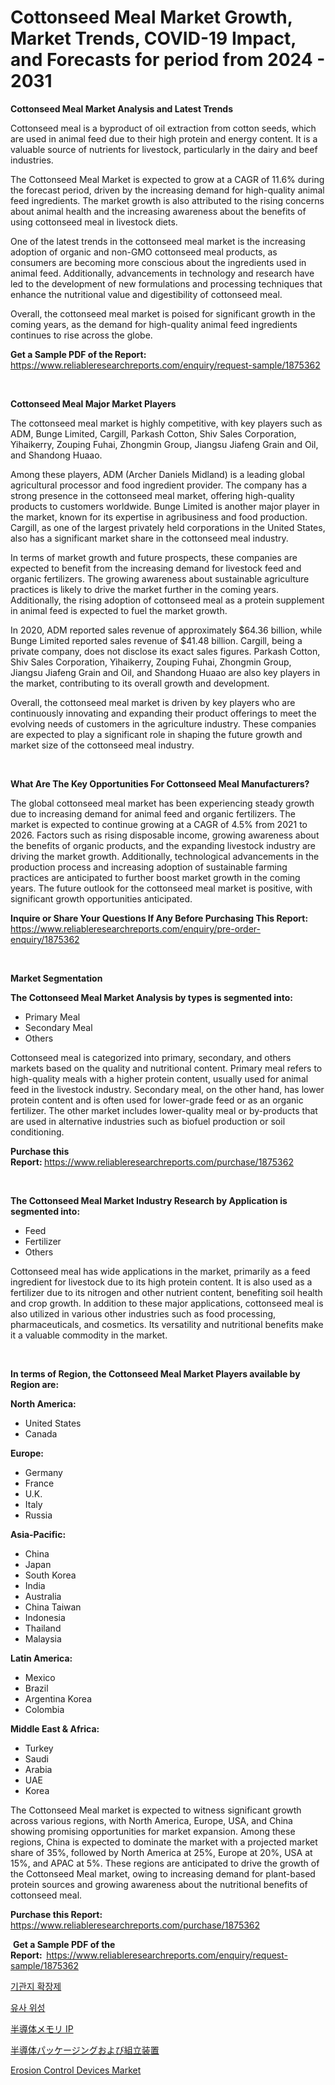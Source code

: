 <p><h1>Cottonseed Meal Market Growth, Market Trends, COVID-19 Impact, and Forecasts for period from 2024 - 2031</h1></p><p><strong>Cottonseed Meal Market Analysis and Latest Trends</strong></p>
<p><p>Cottonseed meal is a byproduct of oil extraction from cotton seeds, which are used in animal feed due to their high protein and energy content. It is a valuable source of nutrients for livestock, particularly in the dairy and beef industries.</p><p>The Cottonseed Meal Market is expected to grow at a CAGR of 11.6% during the forecast period, driven by the increasing demand for high-quality animal feed ingredients. The market growth is also attributed to the rising concerns about animal health and the increasing awareness about the benefits of using cottonseed meal in livestock diets.</p><p>One of the latest trends in the cottonseed meal market is the increasing adoption of organic and non-GMO cottonseed meal products, as consumers are becoming more conscious about the ingredients used in animal feed. Additionally, advancements in technology and research have led to the development of new formulations and processing techniques that enhance the nutritional value and digestibility of cottonseed meal.</p><p>Overall, the cottonseed meal market is poised for significant growth in the coming years, as the demand for high-quality animal feed ingredients continues to rise across the globe.</p></p>
<p><strong>Get a Sample PDF of the Report:&nbsp;</strong> <a href="https://www.reliableresearchreports.com/enquiry/request-sample/1875362">https://www.reliableresearchreports.com/enquiry/request-sample/1875362</a></p>
<p>&nbsp;</p>
<p><strong>Cottonseed Meal Major Market Players</strong></p>
<p><p>The cottonseed meal market is highly competitive, with key players such as ADM, Bunge Limited, Cargill, Parkash Cotton, Shiv Sales Corporation, Yihaikerry, Zouping Fuhai, Zhongmin Group, Jiangsu Jiafeng Grain and Oil, and Shandong Huaao. </p><p>Among these players, ADM (Archer Daniels Midland) is a leading global agricultural processor and food ingredient provider. The company has a strong presence in the cottonseed meal market, offering high-quality products to customers worldwide. Bunge Limited is another major player in the market, known for its expertise in agribusiness and food production. Cargill, as one of the largest privately held corporations in the United States, also has a significant market share in the cottonseed meal industry.</p><p>In terms of market growth and future prospects, these companies are expected to benefit from the increasing demand for livestock feed and organic fertilizers. The growing awareness about sustainable agriculture practices is likely to drive the market further in the coming years. Additionally, the rising adoption of cottonseed meal as a protein supplement in animal feed is expected to fuel the market growth.</p><p>In 2020, ADM reported sales revenue of approximately $64.36 billion, while Bunge Limited reported sales revenue of $41.48 billion. Cargill, being a private company, does not disclose its exact sales figures. Parkash Cotton, Shiv Sales Corporation, Yihaikerry, Zouping Fuhai, Zhongmin Group, Jiangsu Jiafeng Grain and Oil, and Shandong Huaao are also key players in the market, contributing to its overall growth and development. </p><p>Overall, the cottonseed meal market is driven by key players who are continuously innovating and expanding their product offerings to meet the evolving needs of customers in the agriculture industry. These companies are expected to play a significant role in shaping the future growth and market size of the cottonseed meal industry.</p></p>
<p>&nbsp;</p>
<p><strong>What Are The Key Opportunities For Cottonseed Meal Manufacturers?</strong></p>
<p><p>The global cottonseed meal market has been experiencing steady growth due to increasing demand for animal feed and organic fertilizers. The market is expected to continue growing at a CAGR of 4.5% from 2021 to 2026. Factors such as rising disposable income, growing awareness about the benefits of organic products, and the expanding livestock industry are driving the market growth. Additionally, technological advancements in the production process and increasing adoption of sustainable farming practices are anticipated to further boost market growth in the coming years. The future outlook for the cottonseed meal market is positive, with significant growth opportunities anticipated.</p></p>
<p><strong>Inquire or Share Your Questions If Any Before Purchasing This Report:</strong> <a href="https://www.reliableresearchreports.com/enquiry/pre-order-enquiry/1875362">https://www.reliableresearchreports.com/enquiry/pre-order-enquiry/1875362</a></p>
<p>&nbsp;</p>
<p><strong>Market Segmentation</strong></p>
<p><strong>The Cottonseed Meal Market Analysis by types is segmented into:</strong></p>
<p><ul><li>Primary Meal</li><li>Secondary Meal</li><li>Others</li></ul></p>
<p><p>Cottonseed meal is categorized into primary, secondary, and others markets based on the quality and nutritional content. Primary meal refers to high-quality meals with a higher protein content, usually used for animal feed in the livestock industry. Secondary meal, on the other hand, has lower protein content and is often used for lower-grade feed or as an organic fertilizer. The other market includes lower-quality meal or by-products that are used in alternative industries such as biofuel production or soil conditioning.</p></p>
<p><strong>Purchase this Report:&nbsp;</strong><a href="https://www.reliableresearchreports.com/purchase/1875362">https://www.reliableresearchreports.com/purchase/1875362</a></p>
<p>&nbsp;</p>
<p><strong>The Cottonseed Meal Market Industry Research by Application is segmented into:</strong></p>
<p><ul><li>Feed</li><li>Fertilizer</li><li>Others</li></ul></p>
<p><p>Cottonseed meal has wide applications in the market, primarily as a feed ingredient for livestock due to its high protein content. It is also used as a fertilizer due to its nitrogen and other nutrient content, benefiting soil health and crop growth. In addition to these major applications, cottonseed meal is also utilized in various other industries such as food processing, pharmaceuticals, and cosmetics. Its versatility and nutritional benefits make it a valuable commodity in the market.</p></p>
<p>&nbsp;</p>
<p><strong>In terms of Region, the Cottonseed Meal Market Players available by Region are:</strong></p>
<p>
    <p> <strong> North America: </strong>
        <ul>
            <li>United States</li>
            <li>Canada</li>
        </ul>
        </p> 
    <p> <strong> Europe: </strong>
        <ul>
            <li>Germany</li>
            <li>France</li>
            <li>U.K.</li>
            <li>Italy</li>
            <li>Russia</li>
        </ul>
        </p> 
    <p> <strong> Asia-Pacific: </strong>
        <ul>
            <li>China</li>
            <li>Japan</li>
            <li>South Korea</li>
            <li>India</li>
            <li>Australia</li>
            <li>China Taiwan</li>
            <li>Indonesia</li>
            <li>Thailand</li>
            <li>Malaysia</li>
        </ul>
        </p> 
    <p> <strong> Latin America: </strong>
        <ul>
            <li>Mexico</li>
            <li>Brazil</li>
            <li>Argentina Korea</li>
            <li>Colombia</li>
        </ul>
        </p> 
    <p> <strong> Middle East & Africa: </strong>
        <ul>
            <li>Turkey</li>
            <li>Saudi</li>
            <li>Arabia</li>
            <li>UAE</li>
            <li>Korea</li>
        </ul>
    </p>
    </p>
<p><p>The Cottonseed Meal market is expected to witness significant growth across various regions, with North America, Europe, USA, and China showing promising opportunities for market expansion. Among these regions, China is expected to dominate the market with a projected market share of 35%, followed by North America at 25%, Europe at 20%, USA at 15%, and APAC at 5%. These regions are anticipated to drive the growth of the Cottonseed Meal market, owing to increasing demand for plant-based protein sources and growing awareness about the nutritional benefits of cottonseed meal.</p></p>
<p><strong>Purchase this Report: </strong><a href="https://www.reliableresearchreports.com/purchase/1875362">https://www.reliableresearchreports.com/purchase/1875362</a></p>
<p>&nbsp;<strong>Get a Sample PDF of the Report:&nbsp;&nbsp;</strong><a href="https://www.reliableresearchreports.com/enquiry/request-sample/1875362">https://www.reliableresearchreports.com/enquiry/request-sample/1875362</a></p>
<p><strong></strong></p>
<p><p><a href="https://medium.com/@maeennan456456/%ED%8F%90%ED%99%95%EC%9E%A5%EC%A0%9C-%EC%8B%9C%EC%9E%A5-%EA%B2%BD%EC%9F%81-%EB%B6%84%EC%84%9D-%EC%8B%9C%EC%9E%A5-%ED%8A%B8%EB%A0%8C%EB%93%9C-%EB%B0%8F-2031%EB%85%84%EA%B9%8C%EC%A7%80%EC%9D%98-%EC%98%88%EC%B8%A1-14082748e262">기관지 확장제</a></p><p><a href="https://medium.com/@maeennan456456/%EA%B0%80%EC%A7%9C-%EC%9C%84%EC%84%B1-%EC%8B%9C%EC%9E%A5-%EC%A0%90%EC%9C%A0%EC%9C%A8-%EC%A7%84%ED%99%94-%EB%B0%8F-%EC%8B%9C%EC%9E%A5-%EC%84%B1%EC%9E%A5-%EB%8F%99%ED%96%A5-2024-2031-f6a4b3b68675">유사 위성</a></p><p><a href="https://medium.com/@ronspencer61/%E5%8D%8A%E5%B0%8E%E4%BD%93%E3%83%A1%E3%83%A2%E3%83%AAip%E5%B8%82%E5%A0%B4%E3%81%AF%E5%B8%82%E5%A0%B4%E3%82%B7%E3%82%A7%E3%82%A2-%E5%B8%82%E5%A0%B4%E5%8B%95%E5%90%91-%E5%B8%82%E5%A0%B4%E6%88%90%E9%95%B7%E3%81%AB%E9%96%A2%E3%81%99%E3%82%8B%E6%83%85%E5%A0%B1%E3%82%92%E6%8F%90%E4%BE%9B%E3%81%97%E3%81%BE%E3%81%99-83831fb47775">半導体メモリ IP</a></p><p><a href="https://medium.com/@ronspencer61/%E5%8D%8A%E5%B0%8E%E4%BD%93%E3%83%91%E3%83%83%E3%82%B1%E3%83%BC%E3%82%B8%E3%83%B3%E3%82%B0%E3%81%8A%E3%82%88%E3%81%B3%E7%B5%84%E7%AB%8B%E8%A3%85%E7%BD%AE%E5%B8%82%E5%A0%B4%E3%81%AE%E8%A6%8B%E9%80%9A%E3%81%97-%E5%B8%82%E5%A0%B4%E3%81%AE%E3%83%88%E3%83%AC%E3%83%B3%E3%83%89-%E6%88%90%E9%95%B7-2024%E5%B9%B4%E3%81%8B%E3%82%892031%E5%B9%B4%E3%81%BE%E3%81%A7%E3%81%AE%E4%BA%88%E6%B8%AC-7f4406af3172">半導体パッケージングおよび組立装置</a></p><p><a href="https://github.com/wwwkeltoum/Market-Research-Report-List-2/blob/main/erosion-control-devices-market.md">Erosion Control Devices Market</a></p></p>